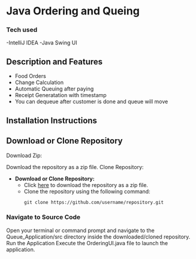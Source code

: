 # Java Ordering and Queing
### Tech used
-IntelliJ IDEA
-Java Swing UI
## Description and Features
- Food Orders
- Change Calculation
- Automatic Queuing after paying
- Receipt Generatation with timestamp
- You can dequeue after customer is done and queue will move

## Installation Instructions
## Download or Clone Repository
Download Zip:

Download the repository as a zip file.
Clone Repository:

- **Download or Clone Repository:**
  - Click [here](https://github.com/username/repository/archive/main.zip) to download the repository as a zip file.
  - Clone the repository using the following command:
    ```
    git clone https://github.com/username/repository.git
    ```

### Navigate to Source Code
Open your terminal or command prompt and navigate to the Queue_Application/src directory inside the downloaded/cloned repository.
Run the Application
Execute the OrderingUI.java file to launch the application.
